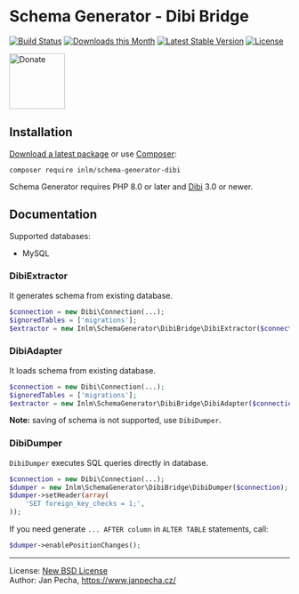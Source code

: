 # Schema Generator - Dibi Bridge

[![Build Status](https://github.com/inlm/schema-generator-dibi/workflows/Build/badge.svg)](https://github.com/inlm/schema-generator-dibi/actions)
[![Downloads this Month](https://img.shields.io/packagist/dm/inlm/schema-generator-dibi.svg)](https://packagist.org/packages/inlm/schema-generator-dibi)
[![Latest Stable Version](https://poser.pugx.org/inlm/schema-generator-dibi/v/stable)](https://github.com/inlm/schema-generator-dibi/releases)
[![License](https://img.shields.io/badge/license-New%20BSD-blue.svg)](https://github.com/inlm/schema-generator-dibi/blob/master/license.md)

<a href="https://www.janpecha.cz/donate/schema-generator/"><img src="https://buymecoffee.intm.org/img/donate-banner.v1.svg" alt="Donate" height="100"></a>


## Installation

[Download a latest package](https://github.com/inlm/schema-generator-dibi/releases) or use [Composer](http://getcomposer.org/):

```
composer require inlm/schema-generator-dibi
```

Schema Generator requires PHP 8.0 or later and [Dibi](https://dibiphp.com/) 3.0 or newer.


## Documentation

Supported databases:

* MySQL


### DibiExtractor

It generates schema from existing database.

```php
$connection = new Dibi\Connection(...);
$ignoredTables = ['migrations'];
$extractor = new Inlm\SchemaGenerator\DibiBridge\DibiExtractor($connection, $ignoredTables);
```


### DibiAdapter

It loads schema from existing database.

```php
$connection = new Dibi\Connection(...);
$ignoredTables = ['migrations'];
$extractor = new Inlm\SchemaGenerator\DibiBridge\DibiAdapter($connection, $ignoredTables);
```

**Note:** saving of schema is not supported, use `DibiDumper`.


### DibiDumper

`DibiDumper` executes SQL queries directly in database.


```php
$connection = new Dibi\Connection(...);
$dumper = new Inlm\SchemaGenerator\DibiBridge\DibiDumper($connection);
$dumper->setHeader(array(
	'SET foreign_key_checks = 1;',
));
```

If you need generate `... AFTER column` in `ALTER TABLE` statements, call:

```php
$dumper->enablePositionChanges();
```


------------------------------

License: [New BSD License](license.md)
<br>Author: Jan Pecha, https://www.janpecha.cz/
